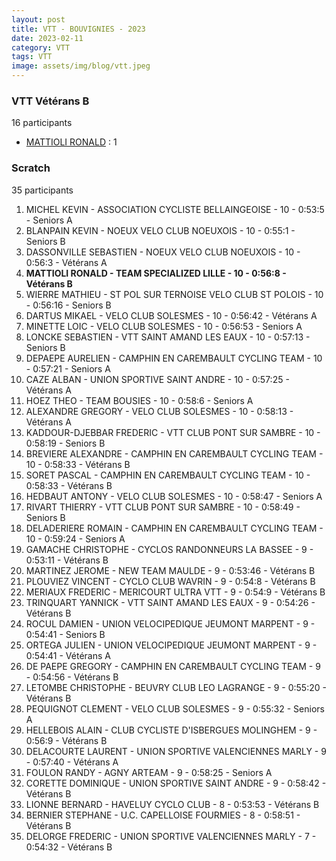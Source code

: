```yaml
---
layout: post
title: VTT - BOUVIGNIES - 2023
date: 2023-02-11
category: VTT
tags: VTT
image: assets/img/blog/vtt.jpeg
---
```


### VTT Vétérans B
16 participants
- [MATTIOLI RONALD](https://teamspecializedlille.github.io/works/mattiolironald) : 1

### Scratch
35 participants
1. MICHEL KEVIN - ASSOCIATION CYCLISTE BELLAINGEOISE - 10 - 0:53:5 - Seniors A
2. BLANPAIN KEVIN - NOEUX VELO CLUB NOEUXOIS - 10 - 0:55:1 - Seniors B
3. DASSONVILLE SEBASTIEN - NOEUX VELO CLUB NOEUXOIS - 10 - 0:56:3 - Vétérans A
4. **MATTIOLI RONALD - TEAM SPECIALIZED LILLE - 10 - 0:56:8 - Vétérans B**
5. WIERRE MATHIEU - ST POL SUR TERNOISE VELO CLUB ST POLOIS - 10 - 0:56:16 - Seniors B
6. DARTUS MIKAEL - VELO CLUB SOLESMES - 10 - 0:56:42 - Vétérans A
7. MINETTE LOIC - VELO CLUB SOLESMES - 10 - 0:56:53 - Seniors A
8. LONCKE SEBASTIEN - VTT SAINT AMAND LES EAUX - 10 - 0:57:13 - Seniors B
9. DEPAEPE AURELIEN - CAMPHIN EN CAREMBAULT CYCLING TEAM - 10 - 0:57:21 - Seniors A
10. CAZE ALBAN - UNION SPORTIVE SAINT ANDRE - 10 - 0:57:25 - Vétérans A
11. HOEZ THEO - TEAM BOUSIES - 10 - 0:58:6 - Seniors A
12. ALEXANDRE GREGORY - VELO CLUB SOLESMES - 10 - 0:58:13 - Vétérans A
13. KADDOUR-DJEBBAR FREDERIC - VTT  CLUB PONT SUR SAMBRE - 10 - 0:58:19 - Seniors B
14. BREVIERE ALEXANDRE - CAMPHIN EN CAREMBAULT CYCLING TEAM - 10 - 0:58:33 - Vétérans B
15. SORET PASCAL - CAMPHIN EN CAREMBAULT CYCLING TEAM - 10 - 0:58:33 - Vétérans B
16. HEDBAUT ANTONY - VELO CLUB SOLESMES - 10 - 0:58:47 - Seniors A
17. RIVART THIERRY - VTT  CLUB PONT SUR SAMBRE - 10 - 0:58:49 - Seniors B
18. DELADERIERE ROMAIN - CAMPHIN EN CAREMBAULT CYCLING TEAM - 10 - 0:59:24 - Seniors A
19. GAMACHE CHRISTOPHE - CYCLOS RANDONNEURS LA BASSEE - 9 - 0:53:11 - Vétérans B
20. MARTINEZ JEROME - NEW TEAM MAULDE - 9 - 0:53:46 - Vétérans B
21. PLOUVIEZ VINCENT - CYCLO CLUB WAVRIN - 9 - 0:54:8 - Vétérans B
22. MERIAUX FREDERIC - MERICOURT ULTRA VTT - 9 - 0:54:9 - Vétérans B
23. TRINQUART YANNICK - VTT SAINT AMAND LES EAUX - 9 - 0:54:26 - Vétérans B
24. ROCUL DAMIEN - UNION VELOCIPEDIQUE JEUMONT MARPENT - 9 - 0:54:41 - Seniors B
25. ORTEGA JULIEN - UNION VELOCIPEDIQUE JEUMONT MARPENT - 9 - 0:54:41 - Vétérans A
26. DE PAEPE GREGORY - CAMPHIN EN CAREMBAULT CYCLING TEAM - 9 - 0:54:56 - Vétérans B
27. LETOMBE CHRISTOPHE - BEUVRY CLUB LEO LAGRANGE - 9 - 0:55:20 - Vétérans B
28. PEQUIGNOT CLEMENT - VELO CLUB SOLESMES - 9 - 0:55:32 - Seniors A
29. HELLEBOIS ALAIN - CLUB CYCLISTE D'ISBERGUES MOLINGHEM - 9 - 0:56:9 - Vétérans B
30. DELACOURTE LAURENT - UNION SPORTIVE VALENCIENNES MARLY - 9 - 0:57:40 - Vétérans A
31. FOULON RANDY - AGNY ARTEAM - 9 - 0:58:25 - Seniors A
32. CORETTE DOMINIQUE - UNION SPORTIVE SAINT ANDRE - 9 - 0:58:42 - Vétérans B
33. LIONNE BERNARD - HAVELUY CYCLO CLUB - 8 - 0:53:53 - Vétérans B
34. BERNIER STEPHANE - U.C. CAPELLOISE FOURMIES - 8 - 0:58:51 - Vétérans B
35. DELORGE FREDERIC - UNION SPORTIVE VALENCIENNES MARLY - 7 - 0:54:32 - Vétérans B

